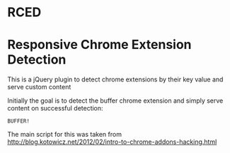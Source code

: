 RCED
====

# Responsive Chrome Extension Detection

This is a jQuery plugin to detect chrome extensions by their key value and serve custom content 

Initially the goal is to detect the buffer chrome extension and simply serve content on successful detection:

<code><div>BUFFER!</div></code> 

The main script for this was taken from http://blog.kotowicz.net/2012/02/intro-to-chrome-addons-hacking.html


